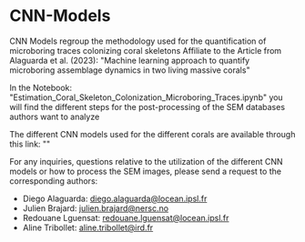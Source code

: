# CNN-Models
CNN Models regroup the methodology used for the quantification of microboring traces colonizing coral skeletons
Affiliate to the Article from Alaguarda et al. (2023): "Machine learning approach to quantify microboring assemblage dynamics in two living massive corals"

In the Notebook: "Estimation_Coral_Skeleton_Colonization_Microboring_Traces.ipynb" you will find the different steps for the post-processing of the SEM databases authors want to analyze

The different CNN models used for the different corals are available through this link: ""

For any inquiries, questions relative to the utilization of the different CNN models or how to process the SEM images, please send a request to the corresponding authors:
- Diego Alaguarda: diego.alaguarda@locean.ipsl.fr
- Julien Brajard: julien.brajard@nersc.no
- Redouane Lguensat: redouane.lguensat@locean.ipsl.fr
- Aline Tribollet: aline.tribollet@ird.fr
